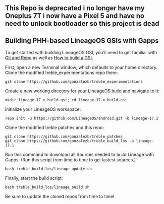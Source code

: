 
## This Repo is deprecated i no longer have my Oneplus 7T i now have a Pixel 5 and have no need to unlock bootloader so this project is dead ##




## Building PHH-based LineageOS GSIs with Gapps ##

To get started with building LineageOS GSI, you'll need to get familiar with [Git and Repo](https://source.android.com/source/using-repo.html) as well as [How to build a GSI](https://github.com/phhusson/treble_experimentations/wiki/How-to-build-a-GSI%3F).

First, open a new Terminal window, which defaults to your home directory.  Clone the modified treble_experimentations repo there:

    git clone https://github.com/gonzalezb/treble_experimentations

Create a new working directory for your LineageOS build and navigate to it:

    mkdir lineage-17.x-build-gsi; cd lineage-17.x-build-gsi

Initialize your LineageOS workspace:

    repo init -u https://github.com/LineageOS/android.git -b lineage-17.1

Clone the modified treble patches and this repo:

    git clone https://github.com/gonzalezb/treble_patches
    git clone https://github.com/gonzalezb/treble_build_los -b lineage-17.1
    
Run this command to download all Sources needed to build Lineage with Gapps: (Run this script from time to time to get lastest sources.)

    bash treble_build_los/lineage_update.sh
    
Finally, start the build script:

    bash treble_build_los/lineage_build.sh

Be sure to update the cloned repos from time to time!

